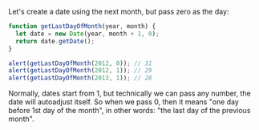Let's create a date using the next month, but pass zero as the day:

```js run demo
function getLastDayOfMonth(year, month) {
  let date = new Date(year, month + 1, 0);
  return date.getDate();
}

alert(getLastDayOfMonth(2012, 0)); // 31
alert(getLastDayOfMonth(2012, 1)); // 29
alert(getLastDayOfMonth(2013, 1)); // 28
```

Normally, dates start from 1, but technically we can pass any number, the date will autoadjust itself. So when we pass 0, then it means "one day before 1st day of the month", in other words: "the last day of the previous month".
